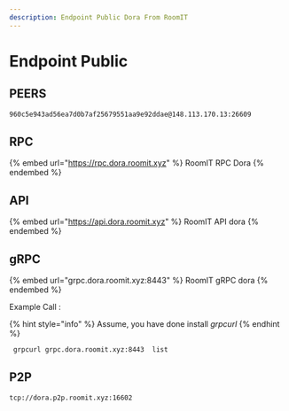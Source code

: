 ```yaml
---
description: Endpoint Public Dora From RoomIT
---
```


# Endpoint Public

## PEERS

```bash
960c5e943ad56ea7d0b7af25679551aa9e92ddae@148.113.170.13:26609
```

## RPC

{% embed url="https://rpc.dora.roomit.xyz" %}
RoomIT RPC Dora
{% endembed %}

## API

{% embed url="https://api.dora.roomit.xyz" %}
RoomIT API dora
{% endembed %}

## gRPC

{% embed url="grpc.dora.roomit.xyz:8443" %}
RoomIT gRPC dora
{% endembed %}

Example Call :

{% hint style="info" %}
Assume, you have done install _grpcurl_
{% endhint %}

```bash
 grpcurl grpc.dora.roomit.xyz:8443  list
```

## P2P

```
tcp://dora.p2p.roomit.xyz:16602
```
